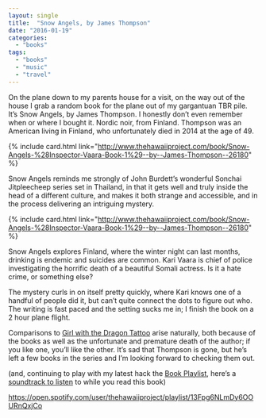 ```yaml
---
layout: single
title:  "Snow Angels, by James Thompson"
date: "2016-01-19"
categories: 
  - "books"
tags: 
  - "books"
  - "music"
  - "travel"
---
```


On the plane down to my parents house for a visit, on the way out of the house I grab a random book for the plane out of my gargantuan TBR pile. It’s Snow Angels, by James Thompson. I honestly don’t even remember when or where I bought it. Nordic noir, from Finland. Thompson was an American living in Finland, who unfortunately died in 2014 at the age of 49.

{% include card.html link="http://www.thehawaiiproject.com/book/Snow-Angels-%28Inspector-Vaara-Book-1%29--by--James-Thompson--26180" %}

Snow Angels reminds me strongly of John Burdett’s wonderful Sonchai Jitpleecheep series set in Thailand, in that it gets well and truly inside the head of a different culture, and makes it both strange and accessible, and in the process delivering an intriguing mystery.

{% include card.html link="http://www.thehawaiiproject.com/book/Snow-Angels-%28Inspector-Vaara-Book-1%29--by--James-Thompson--26180" %}

Snow Angels explores Finland, where the winter night can last months, drinking is endemic and suicides are common. Kari Vaara is chief of police investigating the horrific death of a beautiful Somali actress. Is it a hate crime, or something else?

The mystery curls in on itself pretty quickly, where Kari knows one of a handful of people did it, but can’t quite connect the dots to figure out who. The writing is fast paced and the setting sucks me in; I finish the book on a 2 hour plane flight.

Comparisons to [Girl with the Dragon Tattoo](http://www.thehawaiiproject.com/book/The-Girl-with-the-Dragon-Tattoo--by--Stieg-Larsson--57568) arise naturally, both because of the books as well as the unfortunate and premature death of the author; if you like one, you’ll like the other. It’s sad that Thompson is gone, but he’s left a few books in the series and I’m looking forward to checking them out.

(and, continuing to play with my latest hack the [Book Playlist](http://www.bookplaylist.com), here’s a [soundtrack to listen](http://www.bookplaylist.com/book/Snow-Angels-%28Inspector-Vaara-Book-1%29--by--James-Thompson--26180) to while you read this book)

https://open.spotify.com/user/thehawaiiproject/playlist/13Fpg6NLmDy6OOURnQxjCo
